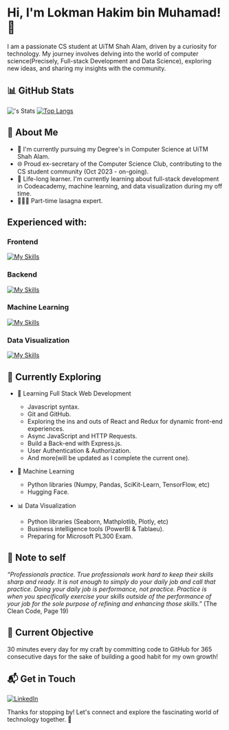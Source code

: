 # Hi, I'm Lokman Hakim bin Muhamad! 👋

I am a passionate CS student at UiTM Shah Alam, driven by a curiosity for technology. My journey involves delving into the world of computer science(Precisely, Full-stack Development and Data Science), exploring new ideas, and sharing my insights with the community.

## 📊 GitHub Stats
![<One0385>'s Stats](https://github-readme-stats.vercel.app/api?username=One0385&theme=tokyonight&&show_icons=true)
[![Top Langs](https://github-readme-stats.vercel.app/api/top-langs/?username=One0385&theme=tokyonight&layout=donut)](https://github.com/anuraghazra/github-readme-stats)

## 🚀 About Me

- 🔭 I'm currently pursuing my Degree's in Computer Science at UiTM Shah Alam.
- 🌐 Proud ex-secretary of the Computer Science Club, contributing to the CS student community (Oct 2023 - on-going).
- 🏫 Life-long learner. I'm currently learning about full-stack development in Codeacademy, machine learning, and data visualization during my off time.
- 👨🏻‍🍳 Part-time lasagna expert.


## Experienced with:
### Frontend
[![My Skills](https://skillicons.dev/icons?i=html,css,js)](https://skillicons.dev)
### Backend
[![My Skills](https://skillicons.dev/icons?i=js,python,java)](https://skillicons.dev)
### Machine Learning
[![My Skills](https://skillicons.dev/icons?i=python)](https://skillicons.dev)
### Data Visualization
[![My Skills](https://skillicons.dev/icons?i=python)](https://skillicons.dev)

## 🌱 Currently Exploring

- 🚀 Learning Full Stack Web Development
  - Javascript syntax.
  - Git and GitHub.
  - Exploring the ins and outs of React and Redux for dynamic front-end experiences.
  - Async JavaScript and HTTP Requests.
  - Build a Back-end with Express.js.
  - User Authentication & Authorization.
  - And more(will be updated as I complete the current one).

- 🤖 Machine Learning
  - Python libraries (Numpy, Pandas, SciKit-Learn, TensorFlow, etc)
  - Hugging Face.

- 📊 Data Visualization
  - Python libraries (Seaborn, Mathplotlib, Plotly, etc) 
  - Business intelligence tools (PowerBI & Tablaeu).
  - Preparing for Microsoft PL300 Exam.

## 📜 Note to self
_“Professionals practice. True professionals work hard to keep their skills sharp and ready. It is not enough to simply do your daily job and call that practice. Doing your daily job is performance, not practice. Practice is when you specifically exercise your skills outside of the performance of your job for the sole purpose of refining and enhancing those skills.”_ (The Clean Code, Page 19)

## 🎯 Current Objective
30 minutes every day for my craft by committing code to GitHub for 365 consecutive days for the sake of building a good habit for my own growth!

## 📬 Get in Touch
[![LinkedIn](https://skillicons.dev/icons?i=linkedin)](https://www.linkedin.com/in/lokman-hakim-muhamad-30a24b214)

Thanks for stopping by! Let's connect and explore the fascinating world of technology together. 🚀
